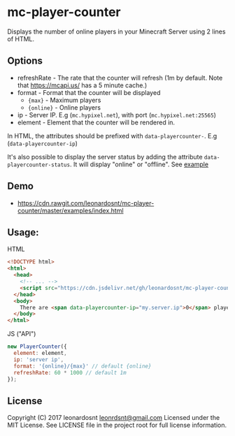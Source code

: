 # mc-player-counter

Displays the number of online players in your Minecraft Server using 2 lines of HTML.

## Options
  - refreshRate - The rate that the counter will refresh (1m by default. Note that https://mcapi.us/ has a 5 minute cache.)
  - format - Format that the counter will be displayed
    - `{max}` - Maximum players
    - `{online}` - Online players
  - ip - Server IP. E.g (`mc.hypixel.net`), with port (`mc.hypixel.net:25565`)
  - element - Element that the counter will be rendered in.

In HTML, the attributes should be prefixed with `data-playercounter-`. E.g (`data-playercounter-ip`)

It's also possible to display the server status by adding the attribute `data-playercounter-status`. It will display "online" or "offline".
See [example](examples/index.html#L12)

## Demo
- https://cdn.rawgit.com/leonardosnt/mc-player-counter/master/examples/index.html

## Usage:

HTML
```html
<!DOCTYPE html>
<html>
  <head>
    <!-- ... -->
    <script src="https://cdn.jsdelivr.net/gh/leonardosnt/mc-player-counter/dist/mc-player-counter.min.js"></script>
  </head>
  <body>
    There are <span data-playercounter-ip="my.server.ip">0</span> players online on my server.
  </body>
</html>
```

JS ("API")
```javascript
new PlayerCounter({
  element: element,
  ip: 'server ip',
  format: '{online}/{max}' // default {online}
  refreshRate: 60 * 1000 // default 1m
});
```

## License

Copyright (C) 2017 leonardosnt <leonrdsnt@gmail.com>
Licensed under the MIT License. See LICENSE file in the project root for full license information.
